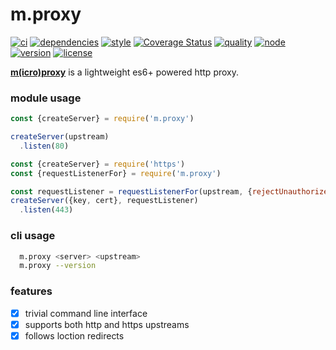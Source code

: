 m.proxy
===
[![ci](https://img.shields.io/travis/ivoputzer/m.proxy.svg?style=flat-square)](https://travis-ci.org/ivoputzer/m.proxy) [![dependencies](https://img.shields.io/badge/dependencies-none-blue.svg?style=flat-square&colorB=44CC11)](package.json) [![style](https://img.shields.io/badge/coding%20style-standard-brightgreen.svg?style=flat-square)](http://standardjs.com/) [![Coverage Status](https://img.shields.io/coveralls/ivoputzer/m.proxy.svg?style=flat-square)](https://coveralls.io/github/ivoputzer/m.proxy?branch=master) [![quality](http://npm.packagequality.com/shield/m.proxy.svg?style=flat-square&colorB=44CC11)](http://packagequality.com/#?package=m.proxy) [![node](https://img.shields.io/badge/node-6%2B-blue.svg?style=flat-square)](https://nodejs.org/docs/v6.0.0/api) [![version](https://img.shields.io/npm/v/m.proxy.svg?style=flat-square&colorB=007EC6)](https://www.npmjs.com/package/m.proxy) [![license](https://img.shields.io/npm/l/m.proxy.svg?style=flat-square&colorB=007EC6)](https://spdx.org/licenses/MIT)

**[m(icro)](https://github.com/ivoputzer/m.cro#readme)[proxy](https://github.com/ivoputzer/m.proxy)** is a lightweight es6+ powered http proxy.

### module usage
```javascript
const {createServer} = require('m.proxy')

createServer(upstream)
  .listen(80)
```

```javascript
const {createServer} = require('https')
const {requestListenerFor} = require('m.proxy')

const requestListener = requestListenerFor(upstream, {rejectUnauthorized: true})
createServer({key, cert}, requestListener)
  .listen(443)
```

### cli usage
```sh
  m.proxy <server> <upstream>
  m.proxy --version
```

### features
- [x] trivial command line interface
- [x] supports both http and https upstreams
- [x] follows loction redirects
